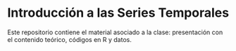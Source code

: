 # Introducción a las Series Temporales

Este repositorio contiene el material asociado a la clase: presentación con el contenido teórico, códigos en R y datos.
